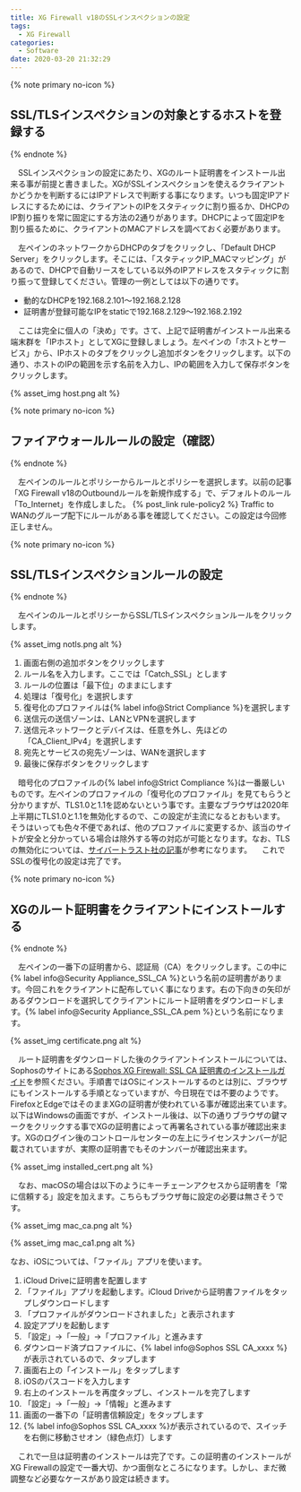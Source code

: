 ```yaml
---
title: XG Firewall v18のSSLインスペクションの設定
tags:
  - XG Firewall
categories:
  - Software
date: 2020-03-20 21:32:29
---
```



{% note primary no-icon %}

## SSL/TLSインスペクションの対象とするホストを登録する

{% endnote %}

　SSLインスペクションの設定にあたり、XGのルート証明書をインストール出来る事が前提と書きました。XGがSSLインスペクションを使えるクライアントかどうかを判断するにはIPアドレスで判断する事になります。いつも固定IPアドレスにするためには、クライアントのIPをスタティックに割り振るか、DHCPのIP割り振りを常に固定にする方法の2通りがあります。DHCPによって固定IPを割り振るために、クライアントのMACアドレスを調べておく必要があります。
<!-- more -->
　左ペインのネットワークからDHCPのタブをクリックし、「Default DHCP Server」をクリックします。そこには、「スタティックIP_MACマッピング」があるので、DHCPで自動リースをしている以外のIPアドレスをスタティックに割り振って登録してください。管理の一例としては以下の通りです。

- 動的なDHCPを192.168.2.101〜192.168.2.128
- 証明書が登録可能なIPをstaticで192.168.2.129〜192.168.2.192

　ここは完全に個人の「決め」です。さて、上記で証明書がインストール出来る端末群を「IPホスト」としてXGに登録しましょう。左ペインの「ホストとサービス」から、IPホストのタブをクリックし追加ボタンをクリックします。以下の通り、ホストのIPの範囲を示す名前を入力し、IPの範囲を入力して保存ボタンをクリックします。

{% asset_img host.png alt %}


{% note primary no-icon %}

## ファイアウォールルールの設定（確認）

{% endnote %}

　左ペインのルールとポリシーからルールとポリシーを選択します。以前の記事「XG Firewall v18のOutboundルールを新規作成する」で、デフォルトのルール「To_Internet」を作成しました。
 {% post_link rule-policy2 %}
Traffic to WANのグループ配下にルールがある事を確認してください。この設定は今回修正しません。

{% note primary no-icon %}

## SSL/TLSインスペクションルールの設定

{% endnote %}

　左ペインのルールとポリシーからSSL/TLSインスペクションルールをクリックします。

{% asset_img notls.png alt %}

1. 画面右側の追加ボタンをクリックします
2. ルール名を入力します。ここでは「Catch_SSL」とします
3. ルールの位置は「最下位」のままにします
4. 処理は「復号化」を選択します
5. 復号化のプロファイルは{% label info@Strict Compliance %}を選択します
6. 送信元の送信ゾーンは、LANとVPNを選択します
7. 送信元ネットワークとデバイスは、任意を外し、先ほどの「CA_Client_IPv4」を選択します
8. 宛先とサービスの宛先ゾーンは、WANを選択します
9. 最後に保存ボタンをクリックします

　暗号化のプロファイルの{% label info@Strict Compliance %}は一番厳しいものです。左ペインのプロファイルの「復号化のプロファイル」を見てもらうと分かりますが、TLS1.0と1.1を認めないという事です。主要なブラウザは2020年上半期にTLS1.0と1.1を無効化するので、この設定が主流になるとおもいます。そうはいっても色々不便であれば、他のプロファイルに変更するか、該当のサイトが安全と分かっている場合は除外する等の対応が可能となります。なお、TLSの無効化については、[サイバートラスト社の記事](https://www.cybertrust.co.jp/blog/ssl/regulations/disable-tls10.html)が参考になります。
　これでSSLの復号化の設定は完了です。

{% note primary no-icon %}

## XGのルート証明書をクライアントにインストールする

{% endnote %}

　左ペインの一番下の証明書から、認証局（CA）をクリックします。この中に{% label info@Security Appliance_SSL_CA %}という名前の証明書があります。今回これをクライアントに配布していく事になります。右の下向きの矢印があるダウンロードを選択してクライアントにルート証明書をダウンロードします。{% label info@Security Appliance_SSL_CA.pem %}という名前になります。

{% asset_img certificate.png alt %}

　ルート証明書をダウンロードした後のクライアントインストールについては、Sophosのサイトにある[Sophos XG Firewall: SSL CA 証明書のインストールガイド](https://community.sophos.com/kb/ja-jp/123048)を参照ください。手順書ではOSにインストールするのとは別に、ブラウザにもインストールする手順となっていますが、今日現在では不要のようです。FirefoxとEdgeではそのままXGの証明書が使われている事が確認出来ています。以下はWindowsの画面ですが、インストール後は、以下の通りブラウザの鍵マークをクリックする事でXGの証明書によって再署名されている事が確認出来ます。XGのログイン後のコントロールセンターの左上にライセンスナンバーが記載されていますが、実際の証明書でもそのナンバーが確認出来ます。

{% asset_img installed_cert.png alt %}

　なお、macOSの場合は以下のようにキーチェーンアクセスから証明書を「常に信頼する」設定を加えます。こちらもブラウザ毎に設定の必要は無さそうです。

{% asset_img mac_ca.png alt %}

{% asset_img mac_ca1.png alt %}

 なお、iOSについては、「ファイル」アプリを使います。

 1. iCloud Driveに証明書を配置します
 2. 「ファイル」アプリを起動します。iCloud Driveから証明書ファイルをタップしダウンロードします
 3. 「プロファイルがダウンロードされました」と表示されます
 4. 設定アプリを起動します
 5. 「設定」→「一般」→「プロファイル」と進みます
 6. ダウンロード済プロファイルに、{% label info@Sophos SSL CA_xxxx %}が表示されているので、タップします
 7. 画面右上の「インストール」をタップします
 8. iOSのパスコードを入力します
 9. 右上のインストールを再度タップし、インストールを完了します
 10. 「設定」→「一般」→「情報」と進みます
 11. 画面の一番下の「証明書信頼設定」をタップします
 12. {% label info@Sophos SSL CA_xxxx %}が表示されているので、スイッチを右側に移動させオン（緑色点灯）します

　これで一旦は証明書のインストールは完了です。この証明書のインストールがXG Firewallの設定で一番大切、かつ面倒なところになります。しかし、まだ微調整など必要なケースがあり設定は続きます。

